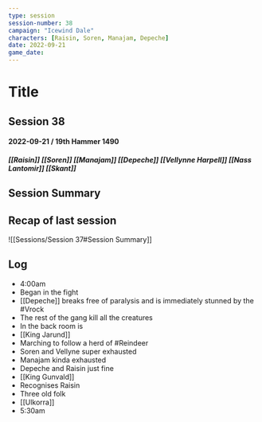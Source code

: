 ```yaml
---
type: session
session-number: 38
campaign: "Icewind Dale"
characters: [Raisin, Soren, Manajam, Depeche]
date: 2022-09-21
game_date: 
---
```


# Title
## Session 38
#### 2022-09-21 / 19th Hammer 1490
##### [[Raisin]] [[Soren]] [[Manajam]] [[Depeche]] [[Vellynne Harpell]] [[Nass Lantomir]] [[Skant]]

## Session Summary

## Recap of last session
![[Sessions/Session 37#Session Summary]]

## Log

- 4:00am
- Began in the fight
- [[Depeche]] breaks free of paralysis and is immediately stunned by the #Vrock 
- The rest of the gang kill all the creatures
- In the back room is
- [[King Jarund]]
- Marching to follow a herd of #Reindeer
- Soren and Vellyne super exhausted
- Manajam kinda exhausted
- Depeche and Raisin just fine
- [[King Gunvald]]
- Recognises Raisin
- Three old folk 
- [[Ulkorra]]
- 5:30am